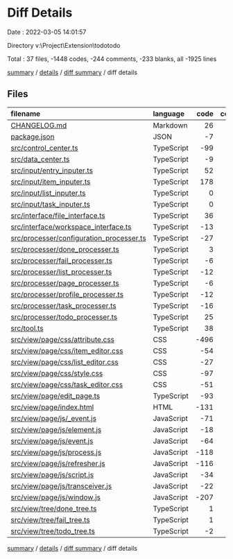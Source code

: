 # Diff Details

Date : 2022-03-05 14:01:57

Directory v:\Project\Extension\todotodo

Total : 37 files,  -1448 codes, -244 comments, -233 blanks, all -1925 lines

[summary](results.md) / [details](details.md) / [diff summary](diff.md) / diff details

## Files
| filename | language | code | comment | blank | total |
| :--- | :--- | ---: | ---: | ---: | ---: |
| [CHANGELOG.md](/CHANGELOG.md) | Markdown | 26 | 0 | 1 | 27 |
| [package.json](/package.json) | JSON | -7 | 0 | 1 | -6 |
| [src/control_center.ts](/src/control_center.ts) | TypeScript | -99 | -9 | -18 | -126 |
| [src/data_center.ts](/src/data_center.ts) | TypeScript | -9 | 0 | -1 | -10 |
| [src/input/entry_inputer.ts](/src/input/entry_inputer.ts) | TypeScript | 52 | 16 | 14 | 82 |
| [src/input/item_inputer.ts](/src/input/item_inputer.ts) | TypeScript | 178 | 1 | 46 | 225 |
| [src/input/list_inputer.ts](/src/input/list_inputer.ts) | TypeScript | 0 | 0 | 1 | 1 |
| [src/input/task_inputer.ts](/src/input/task_inputer.ts) | TypeScript | 0 | 0 | 1 | 1 |
| [src/interface/file_interface.ts](/src/interface/file_interface.ts) | TypeScript | 36 | -7 | 1 | 30 |
| [src/interface/workspace_interface.ts](/src/interface/workspace_interface.ts) | TypeScript | -13 | -3 | -2 | -18 |
| [src/processer/configuration_processer.ts](/src/processer/configuration_processer.ts) | TypeScript | -27 | -9 | -4 | -40 |
| [src/processer/done_processer.ts](/src/processer/done_processer.ts) | TypeScript | 3 | 0 | 1 | 4 |
| [src/processer/fail_processer.ts](/src/processer/fail_processer.ts) | TypeScript | -6 | 0 | -2 | -8 |
| [src/processer/list_processer.ts](/src/processer/list_processer.ts) | TypeScript | -12 | -9 | -4 | -25 |
| [src/processer/page_processer.ts](/src/processer/page_processer.ts) | TypeScript | -6 | -5 | -2 | -13 |
| [src/processer/profile_processer.ts](/src/processer/profile_processer.ts) | TypeScript | -12 | -6 | -3 | -21 |
| [src/processer/task_processer.ts](/src/processer/task_processer.ts) | TypeScript | -16 | -4 | -2 | -22 |
| [src/processer/todo_processer.ts](/src/processer/todo_processer.ts) | TypeScript | 25 | 15 | 3 | 43 |
| [src/tool.ts](/src/tool.ts) | TypeScript | 38 | 21 | 6 | 65 |
| [src/view/page/css/attribute.css](/src/view/page/css/attribute.css) | CSS | -496 | 0 | 0 | -496 |
| [src/view/page/css/item_editor.css](/src/view/page/css/item_editor.css) | CSS | -54 | 0 | -21 | -75 |
| [src/view/page/css/list_editor.css](/src/view/page/css/list_editor.css) | CSS | -27 | 0 | -10 | -37 |
| [src/view/page/css/style.css](/src/view/page/css/style.css) | CSS | -97 | -2 | -44 | -143 |
| [src/view/page/css/task_editor.css](/src/view/page/css/task_editor.css) | CSS | -51 | 0 | -20 | -71 |
| [src/view/page/edit_page.ts](/src/view/page/edit_page.ts) | TypeScript | -93 | -25 | -21 | -139 |
| [src/view/page/index.html](/src/view/page/index.html) | HTML | -131 | -14 | -22 | -167 |
| [src/view/page/js/_event.js](/src/view/page/js/_event.js) | JavaScript | -71 | -20 | -20 | -111 |
| [src/view/page/js/element.js](/src/view/page/js/element.js) | JavaScript | -18 | -29 | -6 | -53 |
| [src/view/page/js/event.js](/src/view/page/js/event.js) | JavaScript | -64 | -45 | -18 | -127 |
| [src/view/page/js/process.js](/src/view/page/js/process.js) | JavaScript | -118 | -10 | -21 | -149 |
| [src/view/page/js/refresher.js](/src/view/page/js/refresher.js) | JavaScript | -116 | -24 | -18 | -158 |
| [src/view/page/js/script.js](/src/view/page/js/script.js) | JavaScript | -34 | -23 | -8 | -65 |
| [src/view/page/js/transceiver.js](/src/view/page/js/transceiver.js) | JavaScript | -22 | -7 | -7 | -36 |
| [src/view/page/js/window.js](/src/view/page/js/window.js) | JavaScript | -207 | -46 | -35 | -288 |
| [src/view/tree/done_tree.ts](/src/view/tree/done_tree.ts) | TypeScript | 1 | 0 | 0 | 1 |
| [src/view/tree/fail_tree.ts](/src/view/tree/fail_tree.ts) | TypeScript | 1 | 0 | 0 | 1 |
| [src/view/tree/todo_tree.ts](/src/view/tree/todo_tree.ts) | TypeScript | -2 | 0 | 1 | -1 |

[summary](results.md) / [details](details.md) / [diff summary](diff.md) / diff details